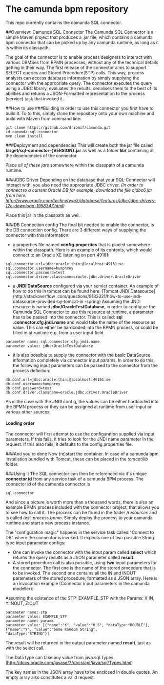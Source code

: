 # The camunda bpm repository
This repo currently contains the camunda SQL connector.

##Overview: Camunda SQL Connector
The Camunda SQL Connector is a simple Maven project that produces a .jar file, which contains a camunda bpm 
connector that can be picked up by any camunda runtime, as long as it is within its classpath. 

The goal of the connector is to enable process designers to interact with various DBMSes from BPMN processes, 
without any of the technical details getting in their way. The first release of the connector aims to support
SELECT queries and Stored Procedure(STP) calls. This way, process analysts can access database information by simply
supplying the connector with the appropriate query. The connector executes the query using a JDBC library, 
evaluates the results, serialises them to the best of its abilities and returns a JSON-Formatted representation to the 
process (service) task that invoked it.  

##How to use
###Building
In order to use this connector you first have to build it. To to this, simply clone the repository 
onto your own machine and build with Maven from command line:
```
git clone https://github.com/dribnif/camunda.git
cd camunda-sql-connector
mvn clean install
``` 
###Deployment and dependencies
This will create both the jar file called **target/sql-connector-{VERSION}.jar** as well as a folder **lib/** 
containing all the dependencies of the connector. 

Place *all of these jars* somewhere within the classpath of a camunda runtime.

###JDBC Driver
Depending on the database that 
your SQL-Connector will interact with, you also need the appropriate JDBC driver. *(In order to connect to a current Oracle
DB for example, download the file ojdbc6.jar  from here:
http://www.oracle.com/technetwork/database/features/jdbc/jdbc-drivers-12c-download-1958347.html)*

Place this jar in the classpath as well. 

###DB Connection config
The final bit needed to enable the connector, is the DB connection config. 
There are 3 different ways of supplying the connector with this information:

- a properties file 
named **config.properties** that is placed somewhere within the classpath.  Here is an example of its contents, 
which would connect to an Oracle XE listening on port 49161:

```
sql.connector.url=jdbc:oracle:thin:@localhost:49161:xe
sql.connector.username=humphrey
sql.connector.password=test
sql.connector.driver.classname=oracle.jdbc.driver.OracleDriver
```

- a **JNDI DataSource** configured via your servlet container. An example of how to do this in tomcat can be found 
here: [Tomcat JNDI Datasource](http://stackoverflow
.com/questions/9183321/how-to-use-jndi-datasource-provided-by-tomcat-in
-spring) Assuming the JNDI resource is named **jdbc/OracleTestDatabase**, in order to configure the Camunda SQL 
Connector to use this resource at runtime, a parameter has to be passed into the connector. This is called: **sql
.connector.cfg.jndi.name** and would take the name of the resource as value. This can either be hardcoded into the
BPMN process, or could be filled in at runtime e.g. from a user input field. 

```
parameter name: sql.connector.cfg.jndi.name
parameter value: jdbc/OracleTestDatabase
```

- it is also possible to supply the connector with the basic DataSource information completely via connector input 
params. In order to do this, the following input parameters can be passed to the connector from the process definition:

```
db.conf.url=jdbc:oracle:thin:@localhost:49161:xe
db.conf.username=humphrey
db.conf.password=test
db.conf.driver.classname=oracle.jdbc.driver.OracleDriver
```

As is the case with the JNDI config, the values can be either hardcoded into the BPMN process or they can be assigned
 at runtime from user input or various other sources.
 
#### Loading order

The connector will first attempt to use the configuration supplied via input parameters. If this fails, it tries to 
look for the JNDI name parameter in the request. If this also fails, it defaults to the config.properties file. 


###And you're done
Now (re)start the container. In case of a camunda bpm installation bundled with Tomcat, these can be placed in the 
*tomcat/lib* folder.  
  
###Using it
The SQL connector can then be referenced via it's unique **connector id** from any service task of a camunda BPM process. The connector id 
of the camunda connector is 

```
sql-connector
```

And since a picture is worth more than a thousand words, there is also an example BPMN process included with the connector
project, that allows you to see how to call it. The process can be found in the folder */resources* and is called 
*test-process.bpmn*. Simply deploy the process to your camunda runtime and start a new process instance. 

The "configuration magic" happens in the service task called "Connect to DB" where the connector is invoked. It 
expects one of two possible String type 
input parameter configs:
 
* One can invoke the connector with the input param called **select** which returns the query results as a 
JSON parameter called **result**.
* A stored procedure call is also possible, using **two** input parameters for the connector. The first one is the 
name of the stored procedure that is to be invoked. The second one contains all the IN and INOUT parameters of the 
stored procedure, formatted as a JSON array. Here is an invocation example (Connector input parameters in the camunda
 modeller):

Assuming the existence of the STP: EXAMPLE_STP with the Params: X:IN, Y:INOUT, Z:OUT

```
parameter name: stp
parameter value: EXAMPLE_STP
parameter name: params
parameter value: [{"name":"X", "value":"0.5", "dataType:"DOUBLE"}, {"name":"Y", "value":"Some Random String", 
"dataType:"STRING"}]
```
The result will be returned in the output parameter named **result**, just as with the select call.

The Data type can take any value from java.sql.Types. (http://docs.oracle.com/javase/7/docs/api/java/sql/Types.html)

The key names in the JSON array have to be enclosed in double quotes. An empty array also constitutes a valid request.
